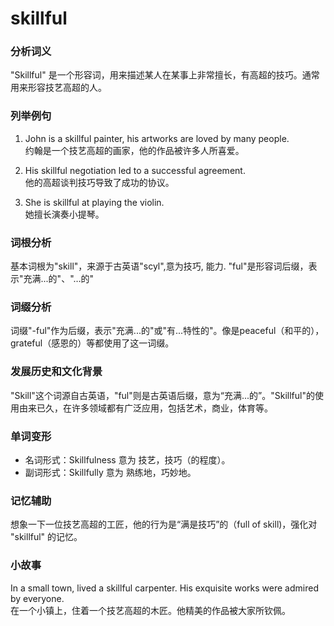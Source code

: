 # skillful

### 分析词义

  

"Skillful" 是一个形容词，用来描述某人在某事上非常擅长，有高超的技巧。通常用来形容技艺高超的人。

  

### 列举例句

  

1.  John is a skillful painter, his artworks are loved by many people.  
    约翰是一个技艺高超的画家，他的作品被许多人所喜爱。
    
      
    
2.  His skillful negotiation led to a successful agreement.  
    他的高超谈判技巧导致了成功的协议。
    
      
    
3.  She is skillful at playing the violin.  
    她擅长演奏小提琴。
    
      
    

  

### 词根分析

  

基本词根为"skill"，来源于古英语"scyl",意为技巧, 能力. "ful"是形容词后缀，表示"充满...的"、"…的"

  

### 词缀分析

  

词缀"-ful"作为后缀，表示"充满...的"或"有...特性的"。像是peaceful（和平的），grateful（感恩的）等都使用了这一词缀。

  

### 发展历史和文化背景

  

"Skill"这个词源自古英语，"ful"则是古英语后缀，意为“充满...的”。"Skillful"的使用由来已久，在许多领域都有广泛应用，包括艺术，商业，体育等。

  

### 单词变形

  

*   名词形式：Skillfulness 意为 技艺，技巧（的程度）。
*   副词形式：Skillfully 意为 熟练地，巧妙地。

  

### 记忆辅助

  

想象一下一位技艺高超的工匠，他的行为是“满是技巧”的（full of skill)，强化对 "skillful" 的记忆。

  

### 小故事

  

In a small town, lived a skillful carpenter. His exquisite works were admired by everyone.  
在一个小镇上，住着一个技艺高超的木匠。他精美的作品被大家所钦佩。
